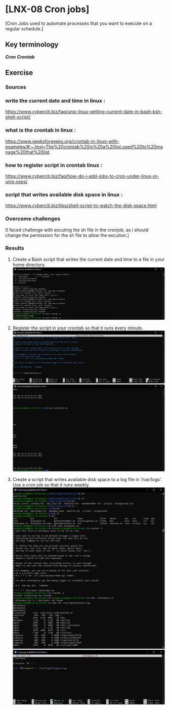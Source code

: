 # [LNX-08 Cron jobs]
[Cron Jobs used to automate processes that you want to execute on a regular schedule.]

## Key terminology

***Cron***
***Crontab***


## Exercise
### Sources

### write the current date and time in linux :
https://www.cyberciti.biz/faq/unix-linux-getting-current-date-in-bash-ksh-shell-script/

### what is the crontab in linux :
https://www.geeksforgeeks.org/crontab-in-linux-with-examples/#:~:text=The%20crontab%20is%20a%20list,used%20to%20manage%20that%20list.

### how to register script in crontab linux :
https://www.cyberciti.biz/faq/how-do-i-add-jobs-to-cron-under-linux-or-unix-oses/

### script that writes available disk space in linux :
https://www.cyberciti.biz/tips/shell-script-to-watch-the-disk-space.html

### Overcome challenges
[I faced challenge with excuting the sh file in the cronjob, as i should change the permission for the sh file to allow the excution.]

### Results

1. Create a Bash script that writes the current date and time to a file in your home directory.
![Create a Bash script that writes the current date and time to a file in your home directory.](https://github.com/Techgrounds-Cloud-9/cloud-9-EhabRihawi985/blob/main/00_includes/LNX-08%20Cron%20jobs/LNX08-01.png)

2. Register the script in your crontab so that it runs every minute.
![Register the script in your crontab so that it runs every minute.](https://github.com/Techgrounds-Cloud-9/cloud-9-EhabRihawi985/blob/main/00_includes/LNX-08%20Cron%20jobs/LNX08-02.png)
![Cron job is working](https://github.com/Techgrounds-Cloud-9/cloud-9-EhabRihawi985/blob/main/00_includes/LNX-08%20Cron%20jobs/LNX08-05.png)

3. Create a script that writes available disk space to a log file in ‘/var/logs’. Use a cron job so that it runs weekly.
![Create a script that writes available disk space to a log file in ‘/var/logs’. Use a cron job so that it runs weekly.](https://github.com/Techgrounds-Cloud-9/cloud-9-EhabRihawi985/blob/main/00_includes/LNX-08%20Cron%20jobs/LNX08-06.png)
![](https://github.com/Techgrounds-Cloud-9/cloud-9-EhabRihawi985/blob/main/00_includes/LNX-08%20Cron%20jobs/LNX08-07.png)
